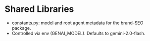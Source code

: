 # Shared Libraries

- constants.py: model and root agent metadata for the brand-SEO package.
- Controlled via env (GENAI_MODEL). Defaults to gemini-2.0-flash.
